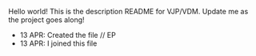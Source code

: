 Hello world! This is the description README for VJP/VDM. Update me as the project goes along!

- 13 APR:
    Created the file // EP
- 13 APR: 
    I joined this file 